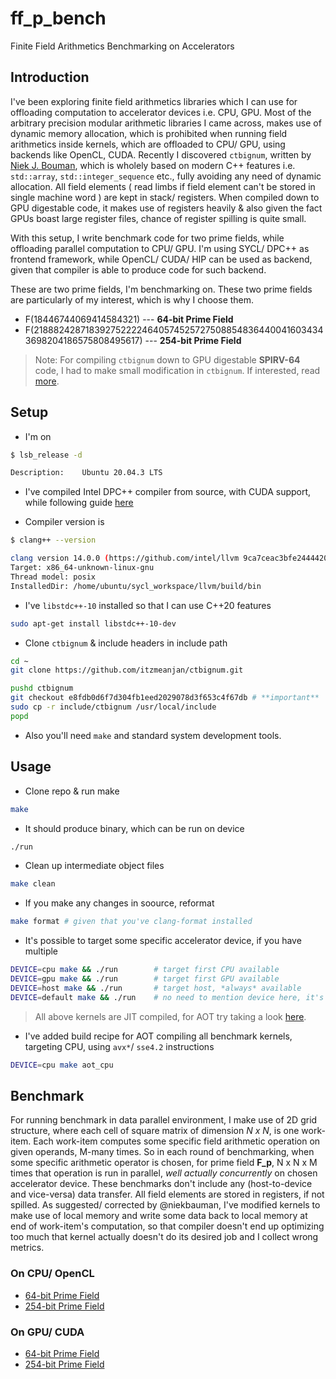 # ff_p_bench

Finite Field Arithmetics Benchmarking on Accelerators

## Introduction

I've been exploring finite field arithmetics libraries which I can use for offloading computation to accelerator devices i.e. CPU, GPU. Most of the arbitrary precision modular arithmetic libraries I came across, makes use of dynamic memory allocation, which is prohibited when running field arithmetics inside kernels, which are offloaded to CPU/ GPU, using backends like OpenCL, CUDA. Recently I discovered `ctbignum`, written by [Niek J. Bouman](https://github.com/niekbouman/ctbignum), which is wholely based on modern C++ features i.e. `std::array`, `std::integer_sequence` etc., fully avoiding any need of dynamic allocation. All field elements ( read limbs if field element can't be stored in single machine word ) are kept in stack/ registers. When compiled down to GPU digestable code, it makes use of registers heavily & also given the fact GPUs boast large register files, chance of register spilling is quite small.

With this setup, I write benchmark code for two prime fields, while offloading parallel computation to CPU/ GPU. I'm using SYCL/ DPC++ as frontend framework, while OpenCL/ CUDA/ HIP can be used as backend, given that compiler is able to produce code for such backend.

These are two prime fields, I'm benchmarking on. These two prime fields are particularly of my interest, which is why I choose them.

- F(18446744069414584321) --- **64-bit Prime Field**
- F(21888242871839275222246405745257275088548364400416034343698204186575808495617) --- **254-bit Prime Field**

> Note: For compiling `ctbignum` down to GPU digestable **SPIRV-64** code, I had to make small modification in `ctbignum`. If interested, read [more](https://github.com/niekbouman/ctbignum/pull/48).

## Setup

- I'm on

```bash
$ lsb_release -d

Description:    Ubuntu 20.04.3 LTS
```

- I've compiled Intel DPC++ compiler from source, with CUDA support, while following guide [here](https://intel.github.io/llvm-docs/GetStartedGuide.html#prerequisites)

- Compiler version is

```bash
$ clang++ --version

clang version 14.0.0 (https://github.com/intel/llvm 9ca7ceac3bfe24444209f56567ca50e51dd9e5cf)
Target: x86_64-unknown-linux-gnu
Thread model: posix
InstalledDir: /home/ubuntu/sycl_workspace/llvm/build/bin
```

- I've `libstdc++-10` installed so that I can use C++20 features

```bash
sudo apt-get install libstdc++-10-dev
```

- Clone `ctbignum` & include headers in include path

```bash
cd ~
git clone https://github.com/itzmeanjan/ctbignum.git

pushd ctbignum
git checkout e8fdb0d6f7d304fb1eed2029078d3f653c4f67db # **important**
sudo cp -r include/ctbignum /usr/local/include
popd
```

- Also you'll need `make` and standard system development tools.

## Usage

- Clone repo & run make

```bash
make
```

- It should produce binary, which can be run on device

```bash
./run
```

- Clean up intermediate object files

```bash
make clean
```

- If you make any changes in soource, reformat

```bash
make format # given that you've clang-format installed
```

- It's possible to target some specific accelerator device, if you have multiple

```bash
DEVICE=cpu make && ./run        # target first CPU available
DEVICE=gpu make && ./run        # target first GPU available
DEVICE=host make && ./run       # target host, *always* available
DEVICE=default make && ./run    # no need to mention device here, it's default case
```

> All above kernels are JIT compiled, for AOT try taking a look [here](https://www.intel.com/content/www/us/en/develop/documentation/oneapi-dpcpp-cpp-compiler-dev-guide-and-reference/top/compilation/ahead-of-time-compilation.html).

- I've added build recipe for AOT compiling all benchmark kernels, targeting CPU, using `avx*`/ `sse4.2` instructions

```bash
DEVICE=cpu make aot_cpu
```

## Benchmark

For running benchmark in data parallel environment, I make use of 2D grid structure, where each cell of square matrix of dimension *N x N*, is one work-item. Each work-item computes some specific field arithmetic operation on given operands, M-many times. So in each round of benchmarking, when some specific arithmetic operator is chosen, for prime field **F_p**, N x N x M times that operation is run in parallel, *well actually concurrently* on chosen accelerator device. These benchmarks don't include any (host-to-device and vice-versa) data transfer. All field elements are stored in registers, if not spilled. As suggested/ corrected by @niekbauman, I've modified kernels to make use of local memory and write some data back to local memory at end of work-item's computation, so that compiler doesn't end up optimizing too much that kernel actually doesn't do its desired job and I collect wrong metrics.

### On CPU/ OpenCL

- [64-bit Prime Field](benchmarks/64-bit-on-cpu.md)
- [254-bit Prime Field](benchmarks/254-bit-on-cpu.md)

### On GPU/ CUDA

- [64-bit Prime Field](benchmarks/64-bit-on-gpu.md)
- [254-bit Prime Field](benchmarks/254-bit-on-gpu.md)
